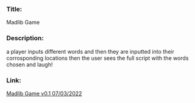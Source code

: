 ### Title: 
Madlib Game
### Description: 
a player inputs different words and then they are inputted into their corrosponding locations
then the user sees the full script with the words chosen and laugh!

### Link:

[Madlib Game v0.1 07/03/2022](https://github.com/Zaid-Jarrar/madlib-cli/pull/1)
